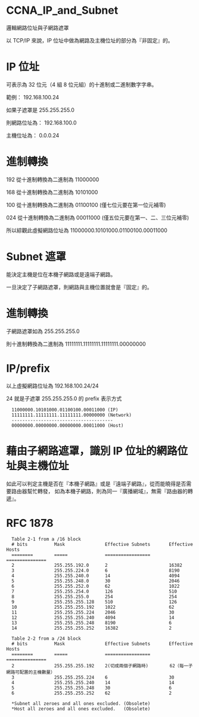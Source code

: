 # CCNA_IP_and_Subnet
邏輯網路位址與子網路遮罩

以 TCP/IP 來說，IP 位址中做為網路及主機位址的部分為『非固定』的。


# IP 位址

可表示為 32 位元（4 組 8 位元組）的十進制或二進制數字字串。

範例： 192.168.100.24

如果子遮罩是 255.255.255.0

則網路位址為： 192.168.100.0

主機位址為： 0.0.0.24

# 進制轉換

192 從十進制轉換為二進制為 11000000

168 從十進制轉換為二進制為 10101000

100 從十進制轉換為二進制為 01100100 (僅七位元要在第一位元補零)

024 從十進制轉換為二進制為 00011000 (僅五位元要在第一、二、三位元補零)

所以綜觀此虛擬網路位址為 11000000.10101000.01100100.00011000

# Subnet 遮罩

能決定主機是位在本機子網路或是遠端子網路。

一旦決定了子網路遮罩，則網路與主機位置就會是『固定』的。

# 進制轉換

子網路遮罩如為 255.255.255.0

則十進制轉換為二進制為 11111111.11111111.11111111.00000000

# IP/prefix

以上虛擬網路位址為 192.168.100.24/24

24 就是子遮罩 255.255.255.0 的 prefix 表示方式


      11000000.10101000.01100100.00011000 (IP)
      11111111.11111111.11111111.00000000 (Network)
      --------------------------------------
      00000000.00000000.00000000.00011000 (Host)


# 藉由子網路遮罩，識別 IP 位址的網路位址與主機位址

如此可以判定主機是否在『本機子網路』或是『遠端子網路』，從而能曉得是否需要路由器幫忙轉發，
如為本機子網路，則為同一『廣播網域』，無需『路由器的轉遞』。

# RFC 1878

      Table 2-1 from a /16 block
      # bits          Mask               Effective Subnets       Effective Hosts
      ========        =====              =================       ===============
      2               255.255.192.0      2                       16382
      3               255.255.224.0      6                       8190
      4               255.255.240.0      14                      4094
      5               255.255.248.0      30                      2046
      6               255.255.252.0      62                      1022
      7               255.255.254.0      126                     510
      8               255.255.255.0      254                     254
      9               255.255.255.128    510                     126
      10              255.255.255.192    1022                    62
      11              255.255.255.224    2046                    30
      12              255.255.255.240    4094                    14
      13              255.255.255.248    8190                    6
      14              255.255.255.252    16382                   2

      Table 2-2 from a /24 block
      # bits          Mask               Effective Subnets       Effective Hosts
      ========        =====              =================       ===============
      2               255.255.255.192    2(切成兩個子網路時)        62（每一子網路可配置的主機數量）
      3               255.255.255.224    6                       30
      4               255.255.255.240    14                      14
      5               255.255.255.248    30                      6
      6               255.255.255.252    62                      2

      *Subnet all zeroes and all ones excluded. (Obsolete)
      *Host all zeroes and all ones excluded.   (Obsolete)
